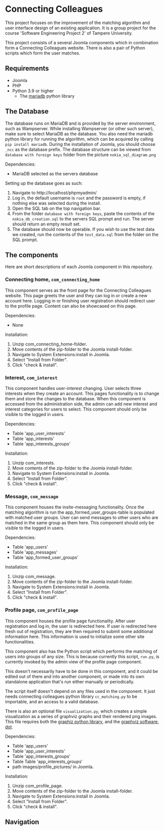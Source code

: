 # Connecting Colleagues

This project focuses on the improvement of the matching algorithm and user interface design of an existing application.
It is a group project for the course 'Software Engineering Project 2' of Tampere University. 

This project consists of a several Joomla components which in combination form a Connecting Colleagues website.
There is also a pair of Python scripts which form the user matches.

## Requirements
* Joomla 
* PHP 
* Python 3.9 or higher
    * The [mariadb](https://pypi.org/project/mariadb/) python library

## The Database

The database runs on MariaDB and is provided by the server environment, such as Wampserver. While installing Wampserver (or other such server), make sure to select MariaDB as the database. You also need the mariadb python library for running the algorithm, which can be acquired by calling `pip install mariadb`. During the installation of Joomla, you should choose `_ncc` as the database prefix. The database structure can be viewed from `database with foreign keys` folder from the picture `nokia_sql_diagram.png`

Dependencies:

* MariaDB selected as the servers database

Setting up the database goes as such:
1. Navigate to http://localhost/phpmyadmin/
2. Log in, the default username is `root` and the password is empty, if nothing else was selected during the install.
3. Open the SQL tab on the top navigation bar.
4. From the folder `database with foreign keys`, paste the contents of the `nokia_db_creation.sql` to the servers SQL prompt and run. The server should return an empty result set.
5. The database should now be operable. If you wish to use the test data we created, run the contents of the `test_data.sql` from the folder on the SQL prompt.
## The components
Here are short descriptions of each Joomla component in this repository.

### Connecting home, `com_connecting_home`
This component serves as the front page for the Connecting Colleagues website. This page greets the user and they can log in or create a new account here. Logging in or finishing user registration should redirect user to the profile page. Content can also be showcased on this page. 

Dependencies:
* None

Installation:
1. Unzip com_connecting_home-folder.
2. Move contents of the zip-folder to the Joomla install-folder.
3. Navigate to System Extensions:install in Joomla.
4. Select "Install from Folder".
5. Click "check & install".

### Interest, `com_interest`
This component handles user-interest changing. User selects three interests when they create an account. This pages functionality is to change them and store the changes to the database. When this component is accessed from the administration side, the admin can add new interest and interest categories for users to select. This component should only be visible to the logged in users.

Dependencies:
* Table 'app_user_interests'
* Table 'app_interests'
* Table 'app_interests_groups'

Installation:
1. Unzip com_interests.
2. Move contents of the zip-folder to the Joomla install-folder.
3. Navigate to System Extensions:install in Joomla.
4. Select "Install from Folder".
5. Click "check & install".

### Message, `com_message`
This component houses the insite-messaging functionality. Once the matching algorithm is run the app_formed_user_groups-table is populated with matched user groups. User can send messages to other users who are matched in the same group as them here. This component should only be visible to the logged in users.

Dependencies:
* Table 'app_users'
* Table 'app_messages'
* Table 'app_formed_user_groups'

Installation:
1. Unzip com_message.
2. Move contents of the zip-folder to the Joomla install-folder.
3. Navigate to System Extensions:install in Joomla.
4. Select "Install from Folder".
5. Click "check & install".

### Profile page, `com_profile_page`
This component houses the profile page functionality. After user registration and log in, the user is redirected here. If user is redirected here fresh out of registration, they are then required to submit some additional information here. This information is used to initialize some other site functionalities. 

This component also has the Python script which performs the matching of users into groups of any size.
This is because currently this script, `run.py`, is currently invoked by the admin view of the profile page component.

This doesn't necessarily have to be done in this component, and it could be edited out of there and into another component, or made into its own standalone application that's run either manually or periodically.

The script itself doesn't depend on any files used in the component.
It just needs connecting colleagues python library `cc_matching.py` to be importable, and an access to a valid database.

There is also an optional file `visualization.py`, which creates a simple visualization as a series of graphviz graphs and their rendered png images.
This file requires both the [graphiz python library](https://pypi.org/project/graphviz/), and the [graphviz software, dot](https://www.graphviz.org/download/).

Dependencies:
* Table 'app_users'
* Table 'app_user_interests'
* Table 'app_interests_groups'
* Table Table 'app_interests_groups'
* path images/profile_pictures/ in Joomla.

Installation:
1. Unzip com_profile_page.
2. Move contents of the zip-folder to the Joomla install-folder.
3. Navigate to System Extensions:install in Joomla.
4. Select "Install from Folder".
5. Click "check & install".

## Navigation

